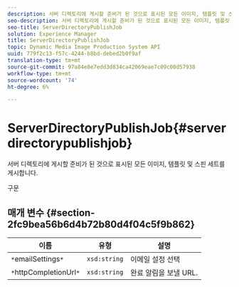 ```yaml
---
description: 서버 디렉토리에 게시할 준비가 된 것으로 표시된 모든 이미지, 템플릿 및 스핀 세트를 게시합니다.
seo-description: 서버 디렉토리에 게시할 준비가 된 것으로 표시된 모든 이미지, 템플릿 및 스핀 세트를 게시합니다.
seo-title: ServerDirectoryPublishJob
solution: Experience Manager
title: ServerDirectoryPublishJob
topic: Dynamic Media Image Production System API
uuid: 779f2c13-f57c-4244-b8bd-debed2b0f9af
translation-type: tm+mt
source-git-commit: 97a84e8e7edd3d834ca42069eae7c09c00d57938
workflow-type: tm+mt
source-wordcount: '74'
ht-degree: 6%

---
```



# ServerDirectoryPublishJob{#serverdirectorypublishjob}

서버 디렉토리에 게시할 준비가 된 것으로 표시된 모든 이미지, 템플릿 및 스핀 세트를 게시합니다.

구문

## 매개 변수 {#section-2fc9bea56b6d4b72b80d4f04c5f9b862}

| 이름 | 유형 | 설명 |
|---|---|---|
| `*`emailSettings`*` | `xsd:string` | 이메일 설정 선택 |
| `*`httpCompletionUrl`*` | `xsd:string` | 완료 알림을 보낼 URL. |

